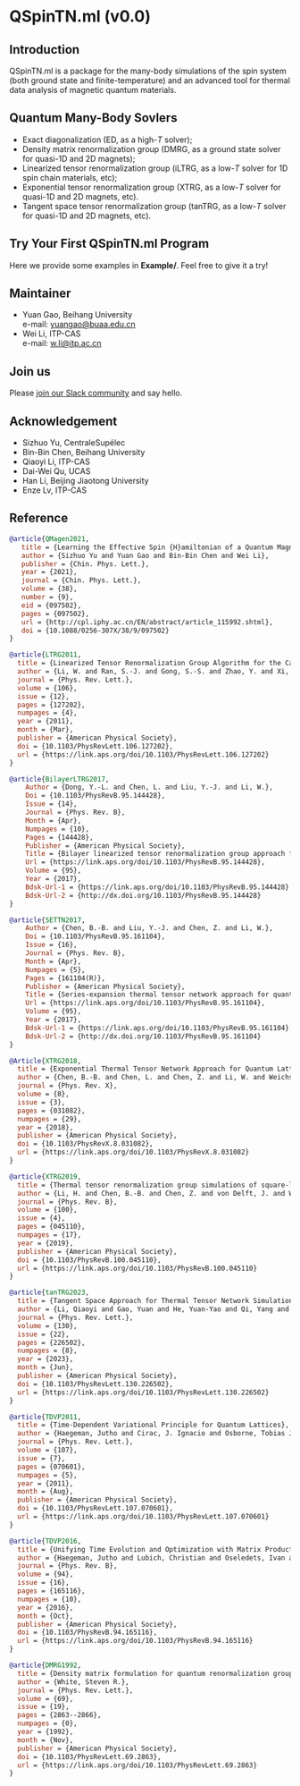 # QSpinTN.ml (v0.0)
## Introduction ##
QSpinTN.ml is a package for the many-body simulations of the spin system (both ground state and finite-temperature) and an advanced tool for thermal data analysis of magnetic quantum materials.

## Quantum Many-Body Sovlers ##
* Exact diagonalization (ED, as a high-*T* solver);
* Density matrix renormalization group (DMRG, as a ground state solver for quasi-1D and 2D magnets);
* Linearized tensor renormalization group (iLTRG, as a low-*T* solver for 1D spin chain materials, etc);
* Exponential tensor renormalization group (XTRG, as a low-*T* solver for quasi-1D and 2D magnets, etc).
* Tangent space tensor renormalization group (tanTRG, as a low-*T* solver for quasi-1D and 2D magnets, etc).

## Try Your First QSpinTN.ml Program ##
Here we provide some examples in **Example/**. Feel free to give it a try!

## Maintainer ##
* Yuan Gao, Beihang University\
  e-mail: yuangao@buaa.edu.cn
* Wei Li, ITP-CAS\
  e-mail: w.li@itp.ac.cn

## Join us ##
Please [join our Slack community](https://join.slack.com/t/qspintnml/shared_invite/zt-39u4w04ip-nJ5uzRFE5LxgqY9RIsgSOw) and say hello. 

## Acknowledgement ##
* Sizhuo Yu, CentraleSupélec
* Bin-Bin Chen, Beihang University
* Qiaoyi Li, ITP-CAS
* Dai-Wei Qu, UCAS
* Han Li, Beijing Jiaotong University
* Enze Lv, ITP-CAS
## Reference ##

```bib
@article{QMagen2021,
   title = {Learning the Effective Spin {H}amiltonian of a Quantum Magnet},
   author = {Sizhuo Yu and Yuan Gao and Bin-Bin Chen and Wei Li},
   publisher = {Chin. Phys. Lett.},
   year = {2021},
   journal = {Chin. Phys. Lett.},
   volume = {38}, 
   number = {9},
   eid = {097502},
   pages = {097502},
   url = {http://cpl.iphy.ac.cn/EN/abstract/article_115992.shtml},
   doi = {10.1088/0256-307X/38/9/097502}
}   
```
```bib
@article{LTRG2011,
  title = {Linearized Tensor Renormalization Group Algorithm for the Calculation of Thermodynamic Properties of Quantum Lattice Models},
  author = {Li, W. and Ran, S.-J. and Gong, S.-S. and Zhao, Y. and Xi, B. and Ye, F. and Su, G.},
  journal = {Phys. Rev. Lett.},
  volume = {106},
  issue = {12},
  pages = {127202},
  numpages = {4},
  year = {2011},
  month = {Mar},
  publisher = {American Physical Society},
  doi = {10.1103/PhysRevLett.106.127202},
  url = {https://link.aps.org/doi/10.1103/PhysRevLett.106.127202}
}
```
```bib
@article{BilayerLTRG2017,
	Author = {Dong, Y.-L. and Chen, L. and Liu, Y.-J. and Li, W.},
	Doi = {10.1103/PhysRevB.95.144428},
	Issue = {14},
	Journal = {Phys. Rev. B},
	Month = {Apr},
	Numpages = {10},
	Pages = {144428},
	Publisher = {American Physical Society},
	Title = {Bilayer linearized tensor renormalization group approach for thermal tensor networks},
	Url = {https://link.aps.org/doi/10.1103/PhysRevB.95.144428},
	Volume = {95},
	Year = {2017},
	Bdsk-Url-1 = {https://link.aps.org/doi/10.1103/PhysRevB.95.144428},
	Bdsk-Url-2 = {http://dx.doi.org/10.1103/PhysRevB.95.144428}
}
```
```bib
@article{SETTN2017,
	Author = {Chen, B.-B. and Liu, Y.-J. and Chen, Z. and Li, W.},
	Doi = {10.1103/PhysRevB.95.161104},
	Issue = {16},
	Journal = {Phys. Rev. B},
	Month = {Apr},
	Numpages = {5},
	Pages = {161104(R)},
	Publisher = {American Physical Society},
	Title = {Series-expansion thermal tensor network approach for quantum lattice models},
	Url = {https://link.aps.org/doi/10.1103/PhysRevB.95.161104},
	Volume = {95},
	Year = {2017},
	Bdsk-Url-1 = {https://link.aps.org/doi/10.1103/PhysRevB.95.161104},
	Bdsk-Url-2 = {http://dx.doi.org/10.1103/PhysRevB.95.161104}
}
```
```bib
@Article{XTRG2018,
  title = {Exponential Thermal Tensor Network Approach for Quantum Lattice Models},
  author = {Chen, B.-B. and Chen, L. and Chen, Z. and Li, W. and Weichselbaum, A.},
  journal = {Phys. Rev. X},
  volume = {8},
  issue = {3},
  pages = {031082},
  numpages = {29},
  year = {2018},
  publisher = {American Physical Society},
  doi = {10.1103/PhysRevX.8.031082},
  url = {https://link.aps.org/doi/10.1103/PhysRevX.8.031082}
}
```
```bib
@article{XTRG2019,
  title = {Thermal tensor renormalization group simulations of square-lattice quantum spin models},
  author = {Li, H. and Chen, B.-B. and Chen, Z. and von Delft, J. and Weichselbaum, A. and Li, W.},
  journal = {Phys. Rev. B},
  volume = {100},
  issue = {4},
  pages = {045110},
  numpages = {17},
  year = {2019},
  publisher = {American Physical Society},
  doi = {10.1103/PhysRevB.100.045110},
  url = {https://link.aps.org/doi/10.1103/PhysRevB.100.045110}
}
```
```bib
@article{tanTRG2023,
  title = {Tangent Space Approach for Thermal Tensor Network Simulations of the 2D {H}ubbard Model},
  author = {Li, Qiaoyi and Gao, Yuan and He, Yuan-Yao and Qi, Yang and Chen, Bin-Bin and Li, Wei},
  journal = {Phys. Rev. Lett.},
  volume = {130},
  issue = {22},
  pages = {226502},
  numpages = {8},
  year = {2023},
  month = {Jun},
  publisher = {American Physical Society},
  doi = {10.1103/PhysRevLett.130.226502},
  url = {https://link.aps.org/doi/10.1103/PhysRevLett.130.226502}
}
```
```bib
@article{TDVP2011,
  title = {Time-Dependent Variational Principle for Quantum Lattices},
  author = {Haegeman, Jutho and Cirac, J. Ignacio and Osborne, Tobias J. and Pi\ifmmode \check{z}\else \v{z}\fi{}orn, Iztok and Verschelde, Henri and Verstraete, Frank},
  journal = {Phys. Rev. Lett.},
  volume = {107},
  issue = {7},
  pages = {070601},
  numpages = {5},
  year = {2011},
  month = {Aug},
  publisher = {American Physical Society},
  doi = {10.1103/PhysRevLett.107.070601},
  url = {https://link.aps.org/doi/10.1103/PhysRevLett.107.070601}
}
```
```bib
@article{TDVP2016,
  title = {Unifying Time Evolution and Optimization with Matrix Product States},
  author = {Haegeman, Jutho and Lubich, Christian and Oseledets, Ivan and Vandereycken, Bart and Verstraete, Frank},
  journal = {Phys. Rev. B},
  volume = {94},
  issue = {16},
  pages = {165116},
  numpages = {10},
  year = {2016},
  month = {Oct},
  publisher = {American Physical Society},
  doi = {10.1103/PhysRevB.94.165116},
  url = {https://link.aps.org/doi/10.1103/PhysRevB.94.165116}
}
```
```bib
@article{DMRG1992,
  title = {Density matrix formulation for quantum renormalization groups},
  author = {White, Steven R.},
  journal = {Phys. Rev. Lett.},
  volume = {69},
  issue = {19},
  pages = {2863--2866},
  numpages = {0},
  year = {1992},
  month = {Nov},
  publisher = {American Physical Society},
  doi = {10.1103/PhysRevLett.69.2863},
  url = {https://link.aps.org/doi/10.1103/PhysRevLett.69.2863}
}
```
